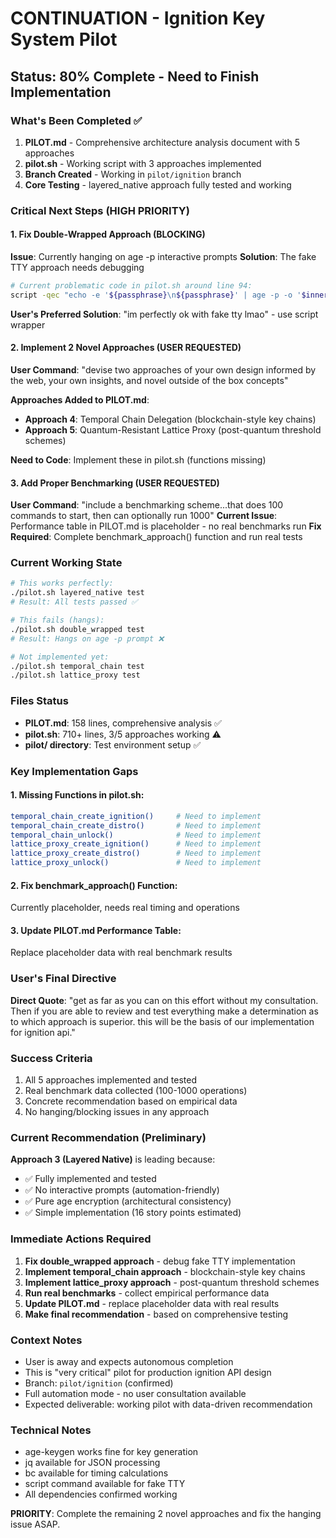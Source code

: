 # CONTINUATION - Ignition Key System Pilot

## Status: 80% Complete - Need to Finish Implementation

### What's Been Completed ✅
1. **PILOT.md** - Comprehensive architecture analysis document with 5 approaches
2. **pilot.sh** - Working script with 3 approaches implemented
3. **Branch Created** - Working in `pilot/ignition` branch
4. **Core Testing** - layered_native approach fully tested and working

### Critical Next Steps (HIGH PRIORITY)

#### 1. Fix Double-Wrapped Approach (BLOCKING)
**Issue**: Currently hanging on age -p interactive prompts
**Solution**: The fake TTY approach needs debugging
```bash
# Current problematic code in pilot.sh around line 94:
script -qec "echo -e '${passphrase}\n${passphrase}' | age -p -o '$inner_encrypted' '$temp_key'" /dev/null
```
**User's Preferred Solution**: "im perfectly ok with fake tty lmao" - use script wrapper

#### 2. Implement 2 Novel Approaches (USER REQUESTED)
**User Command**: "devise two approaches of your own design informed by the web, your own insights, and novel outside of the box concepts"

**Approaches Added to PILOT.md**:
- **Approach 4**: Temporal Chain Delegation (blockchain-style key chains)  
- **Approach 5**: Quantum-Resistant Lattice Proxy (post-quantum threshold schemes)

**Need to Code**: Implement these in pilot.sh (functions missing)

#### 3. Add Proper Benchmarking (USER REQUESTED)
**User Command**: "include a benchmarking scheme...that does 100 commands to start, then can optionally run 1000"
**Current Issue**: Performance table in PILOT.md is placeholder - no real benchmarks run
**Fix Required**: Complete benchmark_approach() function and run real tests

### Current Working State
```bash
# This works perfectly:
./pilot.sh layered_native test
# Result: All tests passed ✅

# This fails (hangs):
./pilot.sh double_wrapped test  
# Result: Hangs on age -p prompt ❌

# Not implemented yet:
./pilot.sh temporal_chain test
./pilot.sh lattice_proxy test
```

### Files Status
- **PILOT.md**: 158 lines, comprehensive analysis ✅
- **pilot.sh**: 710+ lines, 3/5 approaches working ⚠️
- **pilot/ directory**: Test environment setup ✅

### Key Implementation Gaps

#### 1. Missing Functions in pilot.sh:
```bash
temporal_chain_create_ignition()     # Need to implement
temporal_chain_create_distro()       # Need to implement  
temporal_chain_unlock()              # Need to implement
lattice_proxy_create_ignition()      # Need to implement
lattice_proxy_create_distro()        # Need to implement
lattice_proxy_unlock()               # Need to implement
```

#### 2. Fix benchmark_approach() Function:
Currently placeholder, needs real timing and operations

#### 3. Update PILOT.md Performance Table:
Replace placeholder data with real benchmark results

### User's Final Directive
**Direct Quote**: "get as far as you can on this effort without my consultation. Then if you are able to review and test everything make a determination as to which approach is superior. this will be the basis of our implementation for ignition api."

### Success Criteria
1. All 5 approaches implemented and tested
2. Real benchmark data collected (100-1000 operations)
3. Concrete recommendation based on empirical data
4. No hanging/blocking issues in any approach

### Current Recommendation (Preliminary)
**Approach 3 (Layered Native)** is leading because:
- ✅ Fully implemented and tested
- ✅ No interactive prompts (automation-friendly)
- ✅ Pure age encryption (architectural consistency)
- ✅ Simple implementation (16 story points estimated)

### Immediate Actions Required
1. **Fix double_wrapped approach** - debug fake TTY implementation
2. **Implement temporal_chain approach** - blockchain-style key chains  
3. **Implement lattice_proxy approach** - post-quantum threshold schemes
4. **Run real benchmarks** - collect empirical performance data
5. **Update PILOT.md** - replace placeholder data with real results
6. **Make final recommendation** - based on comprehensive testing

### Context Notes
- User is away and expects autonomous completion
- This is "very critical" pilot for production ignition API design
- Branch: `pilot/ignition` (confirmed)
- Full automation mode - no user consultation available
- Expected deliverable: working pilot with data-driven recommendation

### Technical Notes
- age-keygen works fine for key generation
- jq available for JSON processing  
- bc available for timing calculations
- script command available for fake TTY
- All dependencies confirmed working

**PRIORITY**: Complete the remaining 2 novel approaches and fix the hanging issue ASAP.
